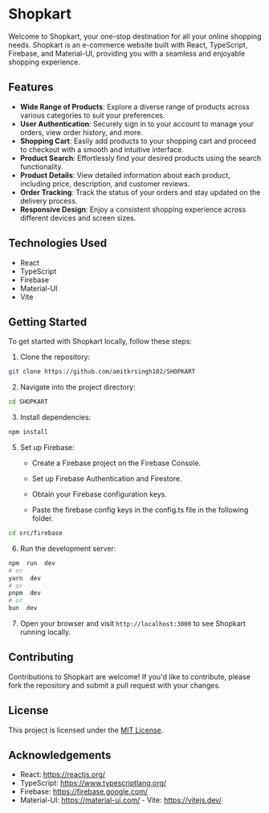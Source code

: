 
# Shopkart 

Welcome to Shopkart, your one-stop destination for all your online shopping needs. Shopkart is an e-commerce website built with React, TypeScript, Firebase, and Material-UI, providing you with a seamless and enjoyable shopping experience.

## Features

-   **Wide Range of Products**: Explore a diverse range of products across various categories to suit your preferences.
-   **User Authentication**: Securely sign in to your account to manage your orders, view order history, and more.
-   **Shopping Cart**: Easily add products to your shopping cart and proceed to checkout with a smooth and intuitive interface.
-   **Product Search**: Effortlessly find your desired products using the search functionality.
-   **Product Details**: View detailed information about each product, including price, description, and customer reviews.
-   **Order Tracking**: Track the status of your orders and stay updated on the delivery process.
-   **Responsive Design**: Enjoy a consistent shopping experience across different devices and screen sizes.

## Technologies Used

-   React
-   TypeScript
-   Firebase
-   Material-UI
-   Vite

## Getting Started

To get started with Shopkart locally, follow these steps:

1.  Clone the repository:    
```bash
git clone https://github.com/amitkrsingh102/SHOPKART
``` 
    
2.  Navigate into the project directory:
```bash
cd SHOPKART
```    
3.  Install dependencies:
```bash
npm install
```     
5.  Set up Firebase:
    
    -   Create a Firebase project on the Firebase Console.
        
    -   Set up Firebase Authentication and Firestore.
        
    -   Obtain your Firebase configuration keys.
        
    -   Paste the firebase config keys in the config.ts file in the following folder.
```bash
cd src/firebase
```
6.  Run the development server:
```bash
npm  run  dev
# or
yarn  dev
# or
pnpm  dev
# or
bun  dev
```
7.  Open your browser and visit `http://localhost:3000` to see Shopkart running locally.
    
## Contributing

Contributions to Shopkart are welcome! If you'd like to contribute, please fork the repository and submit a pull request with your changes.


## License

This project is licensed under the [MIT License](LICENSE).

## Acknowledgements
   -   React: https://reactjs.org/
   -   TypeScript: https://www.typescriptlang.org/
   -   Firebase: https://firebase.google.com/
   -   Material-UI: https://material-ui.com/
    - Vite: https://vitejs.dev/
